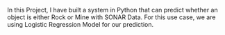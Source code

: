 In this Project, I have built a system in Python that can predict whether an object is either Rock or Mine with SONAR Data. For this use case, we are using Logistic Regression Model for our prediction. 
